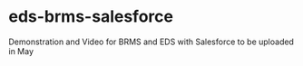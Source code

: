 eds-brms-salesforce
===================

Demonstration and Video for BRMS and EDS with Salesforce to be uploaded in May 
